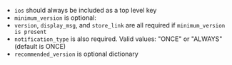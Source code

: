 - `ios` should always be included as a top level key
- `minimum_version` is optional:
- `version`, `display_msg`, and `store_link` are all required if `minimum_version is present`
- `notification_type` is also required. Valid values: "ONCE" or "ALWAYS" (default is ONCE)
- `recommended_version` is optional dictionary

